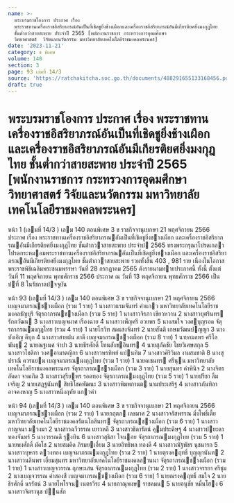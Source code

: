 ```yaml
---
name: >-
  พระบรมราชโองการ ประกาศ เรื่อง
  พระราชทานเครื่องราชอิสริยาภรณ์อันเป็นที่เชิดชูยิ่งช้างเผือกและเครื่องราชอิสริยาภรณ์อันมีเกียรติยศยิ่งมงกุฎไทย
  ชั้นต่ำกว่าสายสะพาย ประจำปี 2565 [พนักงานราชการ กระทรวงการอุดมศึกษา 
  วิทยาศาสตร์  วิจัยและนวัตกรรม มหาวิทยาลัยเทคโนโลยีราชมงคลพระนคร]
date: '2023-11-21'
category: ข พิเศษ
volume: 140
section: 3
page: 93 เล่มที่ 14/3
source: 'https://ratchakitcha.soc.go.th/documents/488291655133168456.pdf'
draft: true
---
```


# พระบรมราชโองการ ประกาศ เรื่อง พระราชทานเครื่องราชอิสริยาภรณ์อันเป็นที่เชิดชูยิ่งช้างเผือกและเครื่องราชอิสริยาภรณ์อันมีเกียรติยศยิ่งมงกุฎไทย ชั้นต่ำกว่าสายสะพาย ประจำปี 2565 [พนักงานราชการ กระทรวงการอุดมศึกษา  วิทยาศาสตร์  วิจัยและนวัตกรรม มหาวิทยาลัยเทคโนโลยีราชมงคลพระนคร]

หน้า 1 (เลมที่ 14/3 ) เลม 140 ตอนพิเศษ 3 ข ราชกิจจานุเบกษา 21 พฤศจิกายน 2566 ประกาศ เรื่อง พระราชทานเครื่องราชอิสริยาภรณอันเป็นที่เชิดชูยิ่งชางเผือก และเครื่องราชอิสริยาภรณอันมีเกียรติยศยิ่งมงกุฎไทย ชั้นต่ํากวาสายสะพาย ประจําป 2565 ทรงพระกรุณาโปรดเกลาโปรดกระหมอมพระราชทานเครื่องราชอิสริยาภรณอันเป็นที่เชิดชูยิ่งชางเผือก และเครื่องราชอิสริยาภรณอันมีเกียรติยศยิ่งมงกุฎไทย ชั้นต่ํากวาสายสะพาย รวมทั้งสิ้น 403 , 981 ราย เนื่องในโอกาสพระราชพิธีเฉลิมพระชนมพรรษา วันที่ 28 กรกฎาคม 2565 ดังรายนามทายประกาศนี้ ทั้งนี้ ตั้งแต่วันที่ 11 พฤศจิกายน พุทธศักราช 2566 ประกาศ ณ วันที่ 13 พฤศจิกายน พุทธศักราช 2566 เป็นปที่ 8 ในรัชกาลปจจุบัน

หน้า 93 (เลมที่ 14/3 ) เลม 140 ตอนพิเศษ 3 ข ราชกิจจานุเบกษา 21 พฤศจิกายน 2566 เบญจมาภรณชางเผือก (รวม 1 ราย) 1 นางสาวแรมจันทร์ คําแกว มหาวิทยาลัยเทคโนโลยีราชมงคลธัญบุรี จัตุรถาภรณชางเผือก (รวม 5 ราย) 1 นางสาวจิรภา เขียวหวาน 2 นางสาวบุศรินทร รักตวัฒน 3 นางสาวเบญจมาศ เรืองฉาย 4 นางสาวเพ็ญศรี อวยพร 5 นางสมใจ วงศบุญรอด จัตุรถาภรณมงกุฎไทย (รวม 4 ราย) 1 นายโกวิท สดแสงจันทร์ 2 นายสันติ เกษมวัฒนปญญา 3 นางบังเอิญ ดีบุก 4 นางสาวสายฝน ภาดี เบญจมาภรณชางเผือก (รวม 8 ราย) 1 นายกมลพร ศรีโลพันธุ 2 นายณฐเนศ จําปา 3 นายธีรศักดิ์ โทนสังขอินทร 4 นายสุภัคชัย ไชยวิเศษสกุล 5 นางสาวโชติกา วงศอามาตญิกา 6 นางสาวพรทิพย์ แปนทิม 7 นางสาวศิริวิมล งามสมชาติ 8 นางสุปราณี ควรแยม เบญจมาภรณมงกุฎไทย (รวม 1 ราย) 1 นายคเชนทร ศรีนุน มหาวิทยาลัยเทคโนโลยีราชมงคลพระนคร จัตุรถาภรณชางเผือก (รวม 3 ราย) 1 นายสุนทร คําพินิจ 2 นางจิตรลัดดา จาดเกิด 3 นางสาวสุรียพร รอดทอง จัตุรถาภรณมงกุฎไทย (รวม 5 ราย) 1 นายปรีชา ลิ้มเจริญ 2 นายเสฏฐนันท สิทธิโชคพัฒนะ 3 นางสาวพิมพกานต นามประเสริฐ 4 นางสาวภันทิลา อาจคงหาญ 5 นางสาวหนึ่งฤทัย แกวคํา

หน้า 94 (เลมที่ 14/3 ) เลม 140 ตอนพิเศษ 3 ข ราชกิจจานุเบกษา 21 พฤศจิกายน 2566 เบญจมาภรณชางเผือก (รวม 2 ราย) 1 นายกฤตภ เลขมาศ 2 นางสาวจรัสพรรณ มิ่งโพธิ์เตี้ย มหาวิทยาลัยเทคโนโลยีราชมงคลรัตนโกสินทร จัตุรถาภรณชางเผือก (รวม 6 ราย) 1 นางสาวกาญจนา มวงมา 2 นางสาวฉวีวรรณ เยาวหลี 3 นางสาวธิดารัตน์ คุมประดิษฐ 4 นางสาวปยะดา ทองจันทร์ 5 นางวรรณดี รุงทิน 6 นางสาวสุธิสา ใจนอย จัตุรถาภรณมงกุฎไทย (รวม 5 ราย) 1 นายพงศักดิ์ มัคโช 2 นายสมคิด ภิรมยเอี่ยม 3 นายอิทธิพล ทองดี 4 นางสาวณัฐพัชร นุชนารถ 5 นางสาวบุษกร ดวงทอง เบญจมาภรณมงกุฎไทย (รวม 2 ราย) 1 นายตุรงคฤทธิ์ บุญญานันท 2 นางสาวนลินพร เอี่ยมสุนทร มหาวิทยาลัยเทคโนโลยีราชมงคลลานนา จัตุรถาภรณชางเผือก (รวม 1 ราย) 1 นางสาวเบญจวรรณ ฤกษะเสน จัตุรถาภรณมงกุฎไทย (รวม 2 ราย) 1 นางสาวจรรยา ศรีชุม 2 นางเบญจวรรณ คําสองสี เบญจมาภรณชางเผือก (รวม 6 ราย) 1 นายณรงคฤทธิ์ สมใจ 2 นายธีรศักดิ์ นรรัตน์ 3 นายไพโรจน เนตรวีระ 4 นายภาณุพงษ ราชคมน 5 นายอนุชัย หมื่นโฮง 6 นางสาวจิตรานุช ปนสัก
